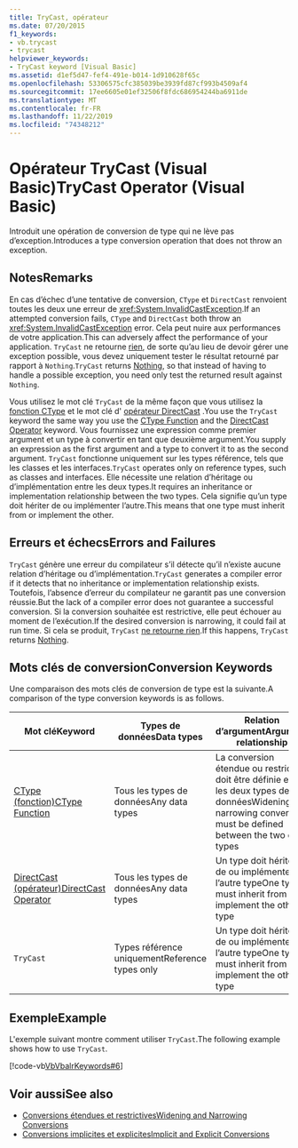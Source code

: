 ```yaml
---
title: TryCast, opérateur
ms.date: 07/20/2015
f1_keywords:
- vb.trycast
- trycast
helpviewer_keywords:
- TryCast keyword [Visual Basic]
ms.assetid: d1ef5d47-fef4-491e-b014-1d910628f65c
ms.openlocfilehash: 53306575cfc385039be3939fd87cf993b4509af4
ms.sourcegitcommit: 17ee6605e01ef32506f8fdc686954244ba6911de
ms.translationtype: MT
ms.contentlocale: fr-FR
ms.lasthandoff: 11/22/2019
ms.locfileid: "74348212"
---
```

# <a name="trycast-operator-visual-basic"></a><span data-ttu-id="16d4a-102">Opérateur TryCast (Visual Basic)</span><span class="sxs-lookup"><span data-stu-id="16d4a-102">TryCast Operator (Visual Basic)</span></span>
<span data-ttu-id="16d4a-103">Introduit une opération de conversion de type qui ne lève pas d’exception.</span><span class="sxs-lookup"><span data-stu-id="16d4a-103">Introduces a type conversion operation that does not throw an exception.</span></span>  
  
## <a name="remarks"></a><span data-ttu-id="16d4a-104">Notes</span><span class="sxs-lookup"><span data-stu-id="16d4a-104">Remarks</span></span>  
 <span data-ttu-id="16d4a-105">En cas d’échec d’une tentative de conversion, `CType` et `DirectCast` renvoient toutes les deux une erreur de <xref:System.InvalidCastException>.</span><span class="sxs-lookup"><span data-stu-id="16d4a-105">If an attempted conversion fails, `CType` and `DirectCast` both throw an <xref:System.InvalidCastException> error.</span></span> <span data-ttu-id="16d4a-106">Cela peut nuire aux performances de votre application.</span><span class="sxs-lookup"><span data-stu-id="16d4a-106">This can adversely affect the performance of your application.</span></span> <span data-ttu-id="16d4a-107">`TryCast` ne retourne [rien](../../../visual-basic/language-reference/nothing.md), de sorte qu’au lieu de devoir gérer une exception possible, vous devez uniquement tester le résultat retourné par rapport à `Nothing`.</span><span class="sxs-lookup"><span data-stu-id="16d4a-107">`TryCast` returns [Nothing](../../../visual-basic/language-reference/nothing.md), so that instead of having to handle a possible exception, you need only test the returned result against `Nothing`.</span></span>  
  
 <span data-ttu-id="16d4a-108">Vous utilisez le mot clé `TryCast` de la même façon que vous utilisez la [fonction CType](../../../visual-basic/language-reference/functions/ctype-function.md) et le mot clé d' [opérateur DirectCast](../../../visual-basic/language-reference/operators/directcast-operator.md) .</span><span class="sxs-lookup"><span data-stu-id="16d4a-108">You use the `TryCast` keyword the same way you use the [CType Function](../../../visual-basic/language-reference/functions/ctype-function.md) and the [DirectCast Operator](../../../visual-basic/language-reference/operators/directcast-operator.md) keyword.</span></span> <span data-ttu-id="16d4a-109">Vous fournissez une expression comme premier argument et un type à convertir en tant que deuxième argument.</span><span class="sxs-lookup"><span data-stu-id="16d4a-109">You supply an expression as the first argument and a type to convert it to as the second argument.</span></span> <span data-ttu-id="16d4a-110">`TryCast` fonctionne uniquement sur les types référence, tels que les classes et les interfaces.</span><span class="sxs-lookup"><span data-stu-id="16d4a-110">`TryCast` operates only on reference types, such as classes and interfaces.</span></span> <span data-ttu-id="16d4a-111">Elle nécessite une relation d’héritage ou d’implémentation entre les deux types.</span><span class="sxs-lookup"><span data-stu-id="16d4a-111">It requires an inheritance or implementation relationship between the two types.</span></span> <span data-ttu-id="16d4a-112">Cela signifie qu’un type doit hériter de ou implémenter l’autre.</span><span class="sxs-lookup"><span data-stu-id="16d4a-112">This means that one type must inherit from or implement the other.</span></span>  
  
## <a name="errors-and-failures"></a><span data-ttu-id="16d4a-113">Erreurs et échecs</span><span class="sxs-lookup"><span data-stu-id="16d4a-113">Errors and Failures</span></span>  
 <span data-ttu-id="16d4a-114">`TryCast` génère une erreur du compilateur s’il détecte qu’il n’existe aucune relation d’héritage ou d’implémentation.</span><span class="sxs-lookup"><span data-stu-id="16d4a-114">`TryCast` generates a compiler error if it detects that no inheritance or implementation relationship exists.</span></span> <span data-ttu-id="16d4a-115">Toutefois, l’absence d’erreur du compilateur ne garantit pas une conversion réussie.</span><span class="sxs-lookup"><span data-stu-id="16d4a-115">But the lack of a compiler error does not guarantee a successful conversion.</span></span> <span data-ttu-id="16d4a-116">Si la conversion souhaitée est restrictive, elle peut échouer au moment de l’exécution.</span><span class="sxs-lookup"><span data-stu-id="16d4a-116">If the desired conversion is narrowing, it could fail at run time.</span></span> <span data-ttu-id="16d4a-117">Si cela se produit, `TryCast` [ne retourne rien](../../../visual-basic/language-reference/nothing.md).</span><span class="sxs-lookup"><span data-stu-id="16d4a-117">If this happens, `TryCast` returns [Nothing](../../../visual-basic/language-reference/nothing.md).</span></span>  
  
## <a name="conversion-keywords"></a><span data-ttu-id="16d4a-118">Mots clés de conversion</span><span class="sxs-lookup"><span data-stu-id="16d4a-118">Conversion Keywords</span></span>  
 <span data-ttu-id="16d4a-119">Une comparaison des mots clés de conversion de type est la suivante.</span><span class="sxs-lookup"><span data-stu-id="16d4a-119">A comparison of the type conversion keywords is as follows.</span></span>  
  
|<span data-ttu-id="16d4a-120">Mot clé</span><span class="sxs-lookup"><span data-stu-id="16d4a-120">Keyword</span></span>|<span data-ttu-id="16d4a-121">Types de données</span><span class="sxs-lookup"><span data-stu-id="16d4a-121">Data types</span></span>|<span data-ttu-id="16d4a-122">Relation d’argument</span><span class="sxs-lookup"><span data-stu-id="16d4a-122">Argument relationship</span></span>|<span data-ttu-id="16d4a-123">Échec au moment de l’exécution</span><span class="sxs-lookup"><span data-stu-id="16d4a-123">Run-time failure</span></span>|  
|---|---|---|---|  
|[<span data-ttu-id="16d4a-124">CType (fonction)</span><span class="sxs-lookup"><span data-stu-id="16d4a-124">CType Function</span></span>](../../../visual-basic/language-reference/functions/ctype-function.md)|<span data-ttu-id="16d4a-125">Tous les types de données</span><span class="sxs-lookup"><span data-stu-id="16d4a-125">Any data types</span></span>|<span data-ttu-id="16d4a-126">La conversion étendue ou restrictive doit être définie entre les deux types de données</span><span class="sxs-lookup"><span data-stu-id="16d4a-126">Widening or narrowing conversion must be defined between the two data types</span></span>|<span data-ttu-id="16d4a-127">Lève <xref:System.InvalidCastException></span><span class="sxs-lookup"><span data-stu-id="16d4a-127">Throws <xref:System.InvalidCastException></span></span>|  
|[<span data-ttu-id="16d4a-128">DirectCast (opérateur)</span><span class="sxs-lookup"><span data-stu-id="16d4a-128">DirectCast Operator</span></span>](../../../visual-basic/language-reference/operators/directcast-operator.md)|<span data-ttu-id="16d4a-129">Tous les types de données</span><span class="sxs-lookup"><span data-stu-id="16d4a-129">Any data types</span></span>|<span data-ttu-id="16d4a-130">Un type doit hériter de ou implémenter l’autre type</span><span class="sxs-lookup"><span data-stu-id="16d4a-130">One type must inherit from or implement the other type</span></span>|<span data-ttu-id="16d4a-131">Lève <xref:System.InvalidCastException></span><span class="sxs-lookup"><span data-stu-id="16d4a-131">Throws <xref:System.InvalidCastException></span></span>|  
|`TryCast`|<span data-ttu-id="16d4a-132">Types référence uniquement</span><span class="sxs-lookup"><span data-stu-id="16d4a-132">Reference types only</span></span>|<span data-ttu-id="16d4a-133">Un type doit hériter de ou implémenter l’autre type</span><span class="sxs-lookup"><span data-stu-id="16d4a-133">One type must inherit from or implement the other type</span></span>|<span data-ttu-id="16d4a-134">Retourne [Nothing](../../../visual-basic/language-reference/nothing.md)</span><span class="sxs-lookup"><span data-stu-id="16d4a-134">Returns [Nothing](../../../visual-basic/language-reference/nothing.md)</span></span>|  
  
## <a name="example"></a><span data-ttu-id="16d4a-135">Exemple</span><span class="sxs-lookup"><span data-stu-id="16d4a-135">Example</span></span>  
 <span data-ttu-id="16d4a-136">L'exemple suivant montre comment utiliser `TryCast`.</span><span class="sxs-lookup"><span data-stu-id="16d4a-136">The following example shows how to use `TryCast`.</span></span>  
  
 [!code-vb[VbVbalrKeywords#6](~/samples/snippets/visualbasic/VS_Snippets_VBCSharp/VbVbalrKeywords/VB/Class1.vb#6)]  
  
## <a name="see-also"></a><span data-ttu-id="16d4a-137">Voir aussi</span><span class="sxs-lookup"><span data-stu-id="16d4a-137">See also</span></span>

- [<span data-ttu-id="16d4a-138">Conversions étendues et restrictives</span><span class="sxs-lookup"><span data-stu-id="16d4a-138">Widening and Narrowing Conversions</span></span>](../../../visual-basic/programming-guide/language-features/data-types/widening-and-narrowing-conversions.md)
- [<span data-ttu-id="16d4a-139">Conversions implicites et explicites</span><span class="sxs-lookup"><span data-stu-id="16d4a-139">Implicit and Explicit Conversions</span></span>](../../../visual-basic/programming-guide/language-features/data-types/implicit-and-explicit-conversions.md)
